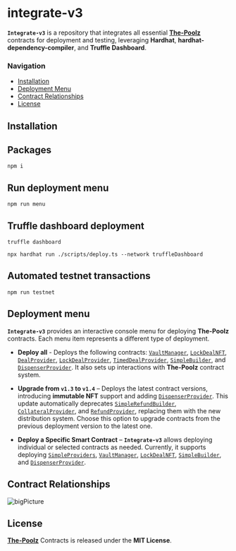 # integrate-v3

**`Integrate-v3`** is a repository that integrates all essential [**The-Poolz**](https://www.poolz.finance/) contracts for deployment and testing, leveraging **Hardhat**, **hardhat-dependency-compiler**, and **Truffle Dashboard**.

### Navigation

-   [Installation](#installation)
-   [Deployment Menu](#deployment-menu)
-   [Contract Relationships](#contract-relationships)
-   [License](#license)

## Installation

## Packages

```console
npm i
```

## Run deployment menu

```console
npm run menu
```

## Truffle dashboard deployment

```console
truffle dashboard
```

```console
npx hardhat run ./scripts/deploy.ts --network truffleDashboard
```

## Automated testnet transactions

```
npm run testnet
```

## Deployment menu

**`Integrate-v3`** provides an interactive console menu for deploying **The-Poolz** contracts. Each menu item represents a different type of deployment.

-   **Deploy all** - Deploys the following contracts: [`VaultManager`](https://github.com/The-Poolz/VaultManager), [`LockDealNFT`](https://github.com/The-Poolz/LockDealNFT), [`DealProvider`](https://github.com/The-Poolz/LockDealNFT/tree/master/contracts/SimpleProviders/DealProvider), [`LockDealProvider`](https://github.com/The-Poolz/LockDealNFT/tree/master/contracts/SimpleProviders/LockProvider), [`TimedDealProvider`](https://github.com/The-Poolz/LockDealNFT/tree/master/contracts/SimpleProviders/TimedDealProvider), [`SimpleBuilder`](https://github.com/The-Poolz/LockDealNFT.Builders), and [`DispenserProvider`](https://github.com/The-Poolz/LockDealNFT.DispenserProvider). It also sets up interactions with **The-Poolz** contract system.

-   **Upgrade from `v1.3` to `v1.4`** – Deploys the latest contract versions, introducing **immutable NFT** support and adding [`DispenserProvider`](https://github.com/The-Poolz/LockDealNFT.DispenserProvider). This update automatically deprecates [`SimpleRefundBuilder`](https://github.com/The-Poolz/LockDealNFT.Builders), [`CollateralProvider`](https://github.com/The-Poolz/LockDealNFT.CollateralProvider), and [`RefundProvider`](https://github.com/The-Poolz/LockDealNFT.RefundProvider), replacing them with the new distribution system. Choose this option to upgrade contracts from the previous deployment version to the latest one.

-   **Deploy a Specific Smart Contract** – **`Integrate-v3`** allows deploying individual or selected contracts as needed. Currently, it supports deploying [`SimpleProviders`](https://github.com/The-Poolz/LockDealNFT/tree/master/contracts/SimpleProviders), [`VaultManager`](https://github.com/The-Poolz/VaultManager), [`LockDealNFT`](https://github.com/The-Poolz/LockDealNFT), [`SimpleBuilder`](https://github.com/The-Poolz/LockDealNFT.Builders), and [`DispenserProvider`](https://github.com/The-Poolz/LockDealNFT.DispenserProvider).

## Contract Relationships

![bigPicture](https://github.com/user-attachments/assets/4a6faa10-7920-40ba-8727-da32b6082b6d)

## License

[**The-Poolz**](poolz.finance) Contracts is released under the **MIT License**.